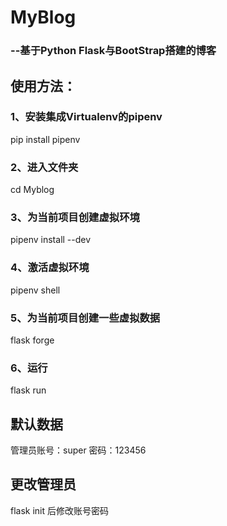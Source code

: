 # MyBlog
### --基于Python Flask与BootStrap搭建的博客
## 使用方法：
### 1、安装集成Virtualenv的pipenv 
pip install pipenv 
### 2、进入文件夹
cd Myblog
### 3、为当前项目创建虚拟环境
pipenv install --dev
### 4、激活虚拟环境
pipenv shell
### 5、为当前项目创建一些虚拟数据
flask forge
### 6、运行
flask run
## 默认数据
管理员账号：super 密码：123456
## 更改管理员
flask init 后修改账号密码

